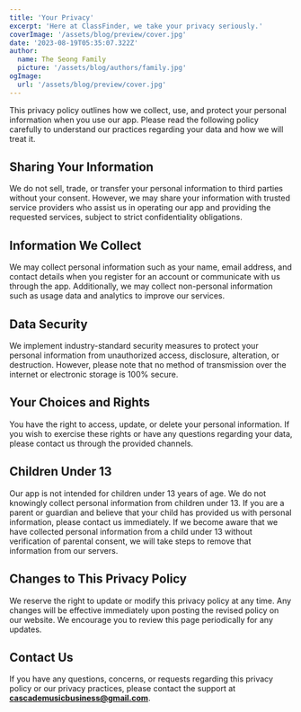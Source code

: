 ```yaml
---
title: 'Your Privacy'
excerpt: 'Here at ClassFinder, we take your privacy seriously.'
coverImage: '/assets/blog/preview/cover.jpg'
date: '2023-08-19T05:35:07.322Z'
author:
  name: The Seong Family
  picture: '/assets/blog/authors/family.jpg'
ogImage:
  url: '/assets/blog/preview/cover.jpg'
---
```


This privacy policy outlines how we collect, use, and protect your personal information when you use our app. Please read the following policy carefully to understand our practices regarding your data and how we will treat it.

## Sharing Your Information

We do not sell, trade, or transfer your personal information to third parties without your consent. However, we may share your information with trusted service providers who assist us in operating our app and providing the requested services, subject to strict confidentiality obligations.

## Information We Collect

We may collect personal information such as your name, email address, and contact details when you register for an account or communicate with us through the app. Additionally, we may collect non-personal information such as usage data and analytics to improve our services.

## Data Security

We implement industry-standard security measures to protect your personal information from unauthorized access, disclosure, alteration, or destruction. However, please note that no method of transmission over the internet or electronic storage is 100% secure.

## Your Choices and Rights

You have the right to access, update, or delete your personal information. If you wish to exercise these rights or have any questions regarding your data, please contact us through the provided channels.

## Children Under 13

Our app is not intended for children under 13 years of age. We do not knowingly collect personal information from children under 13. If you are a parent or guardian and believe that your child has provided us with personal information, please contact us immediately. If we become aware that we have collected personal information from a child under 13 without verification of parental consent, we will take steps to remove that information from our servers.

## Changes to This Privacy Policy

We reserve the right to update or modify this privacy policy at any time. Any changes will be effective immediately upon posting the revised policy on our website. We encourage you to review this page periodically for any updates.

## Contact Us

If you have any questions, concerns, or requests regarding this privacy policy or our privacy practices, please contact the support at **cascademusicbusiness@gmail.com**.